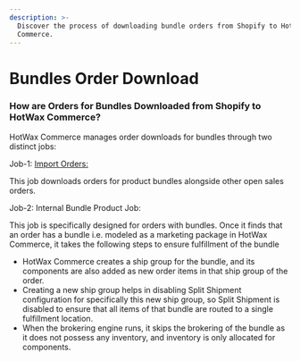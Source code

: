 ```yaml
---
description: >-
  Discover the process of downloading bundle orders from Shopify to HotWax
  Commerce.
---
```


# Bundles Order Download

### How are Orders for Bundles Downloaded from Shopify to HotWax Commerce?

HotWax Commerce manages order downloads for bundles through two distinct jobs:

Job-1: [Import Orders:](https://docs.hotwax.co/integration-resources-1/how-are-orders-downloaded-from-shopify-to-hotwax-commerce)

This job downloads orders for product bundles alongside other open sales orders.

Job-2: Internal Bundle Product Job:

This job is specifically designed for orders with bundles. Once it finds that an order has a bundle i.e. modeled as a marketing package in HotWax Commerce, it takes the following steps to ensure fulfillment of the bundle

* HotWax Commerce creates a ship group for the bundle, and its components are also added as new order items in that ship group of the order.
* Creating a new ship group helps in disabling Split Shipment configuration for specifically this new ship group, so Split Shipment is disabled to ensure that all items of that bundle are routed to a single fulfillment location.
* When the brokering engine runs, it skips the brokering of the bundle as it does not possess any inventory, and inventory is only allocated for components.
